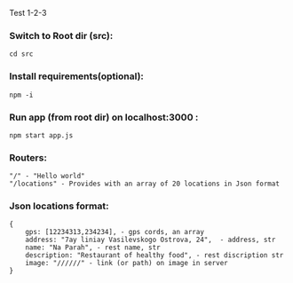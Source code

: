 Test 1-2-3


### Switch to Root dir (src):
```
cd src
```
### Install requirements(optional):
```
npm -i
```
### Run app (from root dir) on <b>localhost:3000</b> :
```
npm start app.js
```

### Routers:
```
"/" - "Hello world"
"/locations" - Provides with an array of 20 locations in Json format
```
### Json locations format:
```
{ 
    gps: [12234313,234234], - gps cords, an array
    address: "7ay liniay Vasilevskogo Ostrova, 24",  - address, str
    name: "Na Parah", - rest name, str
    description: "Restaurant of healthy food", - rest discription str
    image: "//////" - link (or path) on image in server
}
```
 
